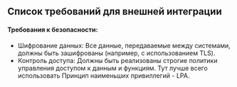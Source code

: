 ##  Список требований для внешней интеграции

#### Требования к безопасности:
- Шифрование данных: Все данные, передаваемые между системами, должны быть зашифрованы (например, с использованием TLS).
- Контроль доступа: Должны быть реализованы строгие политики управления доступом к данным и функциям. Тут лучше всего использовать Принцип наименьших привиллегий - LPA.